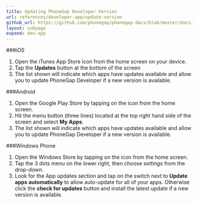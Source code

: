 ```yaml
---
title: Updating PhoneGap Developer Version
url: references/developer-app/update-version
github_url: https://github.com/phonegap/phonegap-docs/blob/master/docs/references/developer-app/update-version.html.md
layout: subpage
expand: dev-app
---
```


###iOS
1. Open the iTunes App Store icon from the home screen on your device.
2. Tap the **Updates** button at the bottom of the screen
3. The list shown will indicate which apps have updates available and allow you to update PhoneGap Developer if a new version is available. 

###Android

1. Open the Google Play Store by tapping on the icon from the home screen.
2. Hit the menu button (three lines) located at the top right hand side of the screen and select **My Apps**.
3. The list shown will indicate which apps have updates available and allow you to update PhoneGap Developer if a new version is available. 

###Windows Phone
1. Open the Windows Store by tapping on the icon from the home screen. 
2. Tap the 3 dots menu on the lower right, then choose *settings* from the drop-down.
3. Look for the App updates section and tap on the switch next to **Update apps automatically** to allow auto-update for all of your apps. Otherwise
 click the **check for updates** button and install the latest update if a new version is available. 
 